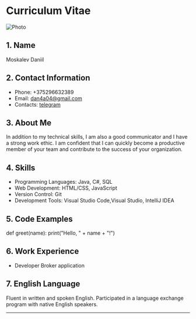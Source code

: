 # Curriculum Vitae

![Photo](https://pbs.twimg.com/media/FHpJ7ccXIAACY2i.jpg)

## 1. Name
Moskalev Daniil

## 2. Contact Information
- Phone: +375296632389
- Email: dan4a04@gmail.com
- Contacts: [telegram](https://t.me/sf)

## 3. About Me
In addition to my technical skills, I am also a good communicator and I have a strong work ethic. I am confident that I can quickly become a productive member of your team and contribute to the success of your organization.
## 4. Skills
- Programming Languages: Java, C#, SQL
- Web Development: HTML/CSS, JavaScript
- Version Control: Git
- Development Tools: Visual Studio Code,Visual Studio, IntelliJ IDEA

## 5. Code Examples
def greet(name):
    print("Hello, " + name + "!")
## 6. Work Experience
- Developer Broker application

## 7. English Language
Fluent in written and spoken English.
Participated in a language exchange program with native English speakers.


---